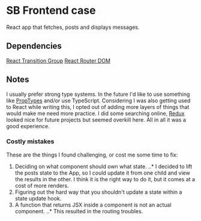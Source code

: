 # SB Frontend case
React app that fetches, posts and displays messages.

## Dependencies
[React Transition Group](http://reactcommunity.org/react-transition-group/)
[React Router DOM](https://reactrouter.com/web/guides/quick-start)

## Notes
I usually prefer strong type systems. In the future I'd like to use something like
[PropTypes](https://www.npmjs.com/package/prop-types) and/or use TypeScript. Considering
I was also getting used to React while writing this, I opted out of adding more layers of
things that would make me need more practice. I did some searching online, 
[Redux](https://redux.js.org/introduction/getting-started) looked nice for future projects
but seemed overkill here. All in all it was a good experience.

### Costly mistakes
These are the things I found challenging, or cost me some time to fix:
1. Deciding on what component should own what state.
..* I decided to lift the posts state to the App, so I could update it from one child and view the
results in the other. I think it is the right way to do it, but it comes at a cost of more renders.
2. Figuring out the hard way that you shouldn't update a state within a state update hook.
3. A function that returns JSX inside a component is not an actual component.
..* This resulted in the routing troubles.